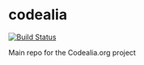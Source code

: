 codealia
========


[![Build Status](https://travis-ci.org/AgileVentures/codealia.png)](https://travis-ci.org/AgileVentures/codealia)

Main repo for the Codealia.org project
